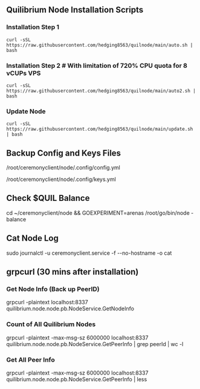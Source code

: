 ## Quilibrium Node Installation Scripts

### Installation Step 1
```
curl -sSL https://raw.githubusercontent.com/hedging8563/quilnode/main/auto.sh | bash
```

### Installation Step 2 # With limitation of 720% CPU quota for 8 vCUPs VPS
```
curl -sSL https://raw.githubusercontent.com/hedging8563/quilnode/main/auto2.sh | bash
```

### Update Node
```
curl -sSL https://raw.githubusercontent.com/hedging8563/quilnode/main/update.sh | bash
```

## Backup Config and Keys Files

/root/ceremonyclient/node/.config/config.yml

/root/ceremonyclient/node/.config/keys.yml

## Check $QUIL Balance
cd ~/ceremonyclient/node && GOEXPERIMENT=arenas /root/go/bin/node -balance

## Cat Node Log
sudo journalctl -u ceremonyclient.service -f --no-hostname -o cat

## grpcurl (30 mins after installation)

### Get Node Info (Back up PeerID)
grpcurl -plaintext localhost:8337 quilibrium.node.node.pb.NodeService.GetNodeInfo

### Count of All Quilibrium Nodes
grpcurl -plaintext -max-msg-sz 6000000 localhost:8337 quilibrium.node.node.pb.NodeService.GetPeerInfo | grep peerId | wc -l

### Get All Peer Info
grpcurl -plaintext -max-msg-sz 6000000 localhost:8337 quilibrium.node.node.pb.NodeService.GetPeerInfo | less
